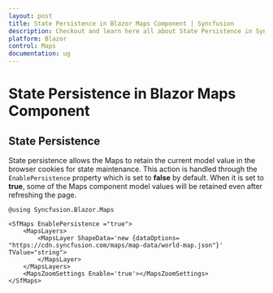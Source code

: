 ```yaml
---
layout: post
title: State Persistence in Blazor Maps Component | Syncfusion
description: Checkout and learn here all about State Persistence in Syncfusion Blazor Maps component and much more.
platform: Blazor
control: Maps
documentation: ug
---
```


# State Persistence in Blazor Maps Component

## State Persistence

State persistence allows the Maps to retain the current model value in the browser cookies for state maintenance. This action is handled through the `EnablePersistence` property which is set to **false** by default. When it is set to **true**, some of the Maps component model values will be retained even after refreshing the page.

```cshtml
@using Syncfusion.Blazor.Maps

<SfMaps EnablePersistence ="true">
    <MapsLayers>
        <MapsLayer ShapeData='new {dataOptions= "https://cdn.syncfusion.com/maps/map-data/world-map.json"}' TValue="string">
        </MapsLayer>
    </MapsLayers>
    <MapsZoomSettings Enable='true'></MapsZoomSettings>
</SfMaps>
```